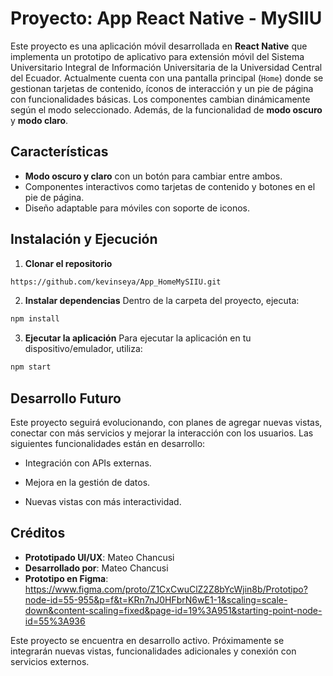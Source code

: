 # Proyecto: App React Native - MySIIU

Este proyecto es una aplicación móvil desarrollada en **React Native** que implementa un prototipo de aplicativo para extensión móvil del Sistema Universitario Integral de Información Universitaria de la Universidad Central del Ecuador.
Actualmente cuenta con una pantalla principal (`Home`) donde se gestionan tarjetas de contenido, íconos de interacción y un pie de página con funcionalidades básicas. Los componentes cambian dinámicamente según el modo seleccionado.
Además, de la funcionalidad de **modo oscuro** y **modo claro**. 

## Características

- **Modo oscuro y claro** con un botón para cambiar entre ambos.
- Componentes interactivos como tarjetas de contenido y botones en el pie de página.
- Diseño adaptable para móviles con soporte de iconos.

## Instalación y Ejecución

1. **Clonar el repositorio**

```bash
https://github.com/kevinseya/App_HomeMySIIU.git
```
2. **Instalar dependencias**
Dentro de la carpeta del proyecto, ejecuta:
```bash
npm install
```
3. **Ejecutar la aplicación**
Para ejecutar la aplicación en tu dispositivo/emulador, utiliza:
```bash
npm start
```
## Desarrollo Futuro
Este proyecto seguirá evolucionando, con planes de agregar nuevas vistas, conectar con más servicios y mejorar la interacción con los usuarios. Las siguientes funcionalidades están en desarrollo:

- Integración con APIs externas.

- Mejora en la gestión de datos.

- Nuevas vistas con más interactividad.

## Créditos

- **Prototipado UI/UX**: Mateo Chancusi
- **Desarrollado por**: Mateo Chancusi
- **Prototipo en Figma**: https://www.figma.com/proto/Z1CxCwuClZ2Z8bYcWjin8b/Prototipo?node-id=55-955&p=f&t=KRn7nJ0HFbrN6wE1-1&scaling=scale-down&content-scaling=fixed&page-id=19%3A951&starting-point-node-id=55%3A936

Este proyecto se encuentra en desarrollo activo. Próximamente se integrarán nuevas vistas, funcionalidades adicionales y conexión con servicios externos.
